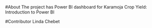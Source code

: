 #About
The project has Power BI dashboard for Karamoja Crop Yield: Introduction to Power BI

#Contributor
Linda Chebet

